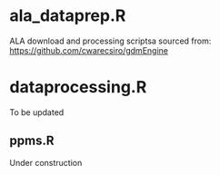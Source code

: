 # ala_dataprep.R
ALA download and processing scriptsa sourced from: https://github.com/cwarecsiro/gdmEngine

# dataprocessing.R
To be updated

## ppms.R
Under construction